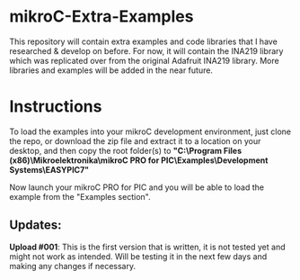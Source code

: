 # mikroC-Extra-Examples
This repository will contain extra examples and code libraries that I have researched &amp; develop on before. For now, it will contain the INA219 library which was replicated over from the original Adafruit INA219 library. More libraries and examples will be added in the near future.

# Instructions
To load the examples into your mikroC development environment, just clone the repo, or download the zip file and extract it to a location on your desktop, and then copy the root folder(s) to **"C:\Program Files (x86)\Mikroelektronika\mikroC PRO for PIC\Examples\Development Systems\EASYPIC7\"**

Now launch your mikroC PRO for PIC and you will be able to load the example from the "Examples section".

## Updates:
**Upload #001**: This is the first version that is written, it is not tested yet and might not work as intended. Will be testing it in the next few days and making any changes if necessary.
